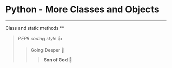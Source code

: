 # Python - More Classes and Objects
***
Class and static methods
**
> _PEP8 coding style_ :+1:
>> Going Deeper :muscle:
>>> __Son of God__ :clap: